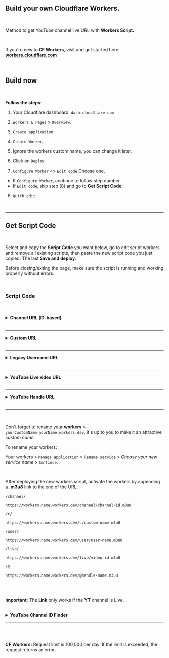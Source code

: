 ## Build your own Cloudflare Workers.

<br>

Method to get YouTube channel live URL with **Workers Script.**

<br>

If you're new to **CF Workers**, visit and get started here: **[workers.cloudflare.com](https://workers.cloudflare.com/)**

<br>

## Build now

<br>

**Follow the steps:**

1. Your Cloudflare dashboard. `dash.cloudflare.com`

2. `Workers & Pages` > `Overview`.

3. `Create application`.

4. `Create Worker`.

5. Ignore the workers custom name, you can change it later.

6. Click on `Deploy`.

7. `Configure Worker` <> `Edit code` Choose one.

- If `Configure Worker`, continue to follow step number.
- If `Edit code`, skip step (8) and go to **Get Script Code**.

8. `Quick edit`.

<br>
<hr>

## Get Script Code

<br>

Select and copy the **Script Code** you want below, go to edit script workers and remove all existing scripts, then paste the new script code you just copied. The last **Save and deploy**.

Before closing/exiting the page, make sure the script is running and working properly without errors.

<br>

### Script Code

<br>
<br>

<details>
<summary><strong>Channel URL (ID-based)</strong></summary>

<br>

`youtube.com/channel/UCUZHFZ9jIKrLroW8LcyJEQQ`

<br>

```js
addEventListener('fetch', (event) => {
  event.respondWith(
    handleRequest(event.request).catch(
      (err) => new Response(err.message, { status: 500 })
    )
  )
})

async function handleRequest (request) {
  const { pathname } = new URL(request.url)

  if (pathname.startsWith('/channel/')) {
    const channel = pathname.split('/')?.[2]?.split('.')?.[0]

    if (channel !== '') {
      const url = `https://www.youtube.com/channel/${channel}/live`

      const response = await fetch(url, {
        cf: {
          cacheTtl: 10800,
          cacheEverything: true
        }
      })

      if (response.ok) {
        const text = await response.text()
        const stream = text.match(/(?<=hlsManifestUrl":").*\.m3u8/g)

        return Response.redirect(stream, 302)
      } else {
        throw Error(`Youtube URL (${url}) failed with status: ${response.status}`)
      }
    } else {
      throw Error(`Channel ID not found: ${pathname}`)
    }
  } else {
    throw Error(`Path not found: ${pathname}`)
  }
}
```
</details>

<br>
<hr>

<details>
<summary><strong>Custom URL</strong></summary>

<br>

`youtube.com/c/YouTubeCreators`

<br>

```js
addEventListener('fetch', (event) => {
  event.respondWith(
    handleRequest(event.request).catch(
      (err) => new Response(err.message, { status: 500 })
    )
  )
})

async function handleRequest (request) {
  const { pathname } = new URL(request.url)

  if (pathname.startsWith('/c/')) {
    const customName = pathname.split('/')?.[2]?.split('.')?.[0]

    if (customName !== '') {
      const url = `https://www.youtube.com/c/${customName}/live`

      const response = await fetch(url, {
        cf: {
          cacheTtl: 10800,
          cacheEverything: true
        }
      })

      if (response.ok) {
        const text = await response.text()
        const stream = text.match(/(?<=hlsManifestUrl":").*\.m3u8/g)

        return Response.redirect(stream, 302)
      } else {
        throw Error(`Youtube URL (${url}) failed with status: ${response.status}`)
      }
    } else {
      throw Error(`Channel Name not found: ${pathname}`)
    }
  } else {
    throw Error(`Path not found: ${pathname}`)
  }
}
```
</details>

<br>
<hr>

<details>
<summary><strong>Legacy Username URL</strong></summary>

<br>

`youtube.com/user/YouTube`

```js
addEventListener('fetch', (event) => {
  event.respondWith(
    handleRequest(event.request).catch(
      (err) => new Response(err.message, { status: 500 })
    )
  )
})

async function handleRequest (request) {
  const { pathname } = new URL(request.url)

  if (pathname.startsWith('/user/')) {
    const userName = pathname.split('/')?.[2]?.split('.')?.[0]

    if (userName !== '') {
      const url = `https://www.youtube.com/user/${userName}/live`

      const response = await fetch(url, {
        cf: {
          cacheTtl: 10800,
          cacheEverything: true
        }
      })

      if (response.ok) {
        const text = await response.text()
        const stream = text.match(/(?<=hlsManifestUrl":").*\.m3u8/g)

        return Response.redirect(stream, 302)
      } else {
        throw Error(`Youtube URL (${url}) failed with status: ${response.status}`)
      }
    } else {
      throw Error(`Channel Name not found: ${pathname}`)
    }
  } else {
    throw Error(`Path not found: ${pathname}`)
  }
}
```
</details>

<br>
<hr>

<details>
<summary><strong>YouTube Live video URL</strong></summary>

<br>

`youtube.com/live/0vGEr_McaHM`

<br>

```js
addEventListener('fetch', (event) => {
  event.respondWith(
    handleRequest(event.request).catch(
      (err) => new Response(err.message, { status: 500 })
    )
  )
})

async function handleRequest (request) {
  const { pathname } = new URL(request.url)

  if (pathname.startsWith('/live/')) {
      const videoId = pathname.split('/')?.[2]?.split('.')?.[0]
    
    if (videoId !== '') { 
      const url = `https://www.youtube.com/live/${videoId}/live`

      const response = await fetch(url, {
        cf: {
          cacheTtl: 10800,
          cacheEverything: true
        }
      })

      if (response.ok) {
        const text = await response.text()
        const stream = text.match(/(?<=hlsManifestUrl":").*\.m3u8/g)

        return Response.redirect(stream, 302)
      } else {
        throw Error(`Youtube URL (${url}) failed with status: ${response.status}`)
      }
    } else {
      throw Error(`Video ID not found: ${pathname}`)
    }
  } else {
    throw Error(`Path not found: ${pathname}`)
  }
}
```
</details>

<br>
<hr>

<details>
<summary><strong>YouTube Handle URL</strong></summary>

<br>

`youtube.com/@youtubecreators`

<br>

```js
addEventListener('fetch', (event) => {
  event.respondWith(
    handleRequest(event.request).catch(
      (err) => new Response(err.message, { status: 500 })
    )
  )
})

async function handleRequest (request) {
  const { pathname } = new URL(request.url)

  if (pathname.startsWith('/@')) {
      const handle = pathname.split('.')?.[0]
    
    if (handle !== '') { 
      const url = `https://www.youtube.com/${handle}/live`

      const response = await fetch(url, {
        cf: {
          cacheTtl: 10800,
          cacheEverything: true
        }
      })

      if (response.ok) {
        const text = await response.text()
        const stream = text.match(/(?<=hlsManifestUrl":").*\.m3u8/g)

        return Response.redirect(stream, 302)
      } else {
        throw Error(`Youtube URL (${url}) failed with status: ${response.status}`)
      }
    } else {
      throw Error(`Channel Name not found: ${pathname}`)
    }
  } else {
    throw Error(`Path not found: ${pathname}`)
  }
}
```
</details>

<br>
<hr>
<br>

Don't forget to rename your **workers** > `yourCustomName.yourName.workers.dev`, it's up to you to make it an attractive _custom name_.

To rename your workers: 

Your workers > `Manage application` > `Rename service` > _Choose your new service name_ > `Continue`.

<br>

After deploying the new workers script, activate the workers by appending a **.m3u8** link to the end of the URL.

`/channel/`
```url
https://workers.name.workers.dev/channel/channel-id.m3u8
```

`/c/`
```url
https://workers.name.workers.dev/c/custom-name.m3u8
```

`/user/`
```url
https://workers.name.workers.dev/user/user-name.m3u8
```

`/live/`
```url
https://workers.name.workers.dev/live/video-id.m3u8
```

`/@`
```url
https://workers.name.workers.dev/@handle-name.m3u8
```

<br>
<br>

**Important:** The **Link** only works if the **YT** channel is Live.

<br>

<details><summary><strong>YouTube Channel ID Finder</strong></summary>

<br>

- [seostudio.tools/youtube-channel-id](https://seostudio.tools/youtube-channel-id)

- [barrazacarlos.com/free-seo-tools/youtube-channel-id](https://barrazacarlos.com/free-seo-tools/youtube-channel-id)

- [web-seotools.com/youtube-channel-id](https://web-seotools.com/youtube-channel-id)

- [wholeseotools.com/youtube-channel-id](https://wholeseotools.com/youtube-channel-id)

- [sarojmeher.com/smartweb/youtube-channel-id](https://www.sarojmeher.com/smartweb/youtube-channel-id)

- [seotoolstamil.com/youtube-channel-id](https://seotoolstamil.com/youtube-channel-id)

- [webtoolsmate.com/youtube-channel-id](https://webtoolsmate.com/youtube-channel-id)

- [vionlinetools.com/youtube-channel-id](https://vionlinetools.com/youtube-channel-id)

- [onhelpinghand.org/youtube-channel-id](https://www.onhelpinghand.org/youtube-channel-id)

- [bonoseotools.com/youtube-channel-id](https://bonoseotools.com/youtube-channel-id)

- [zoneseotools.com/youtube-channel-id](https://zoneseotools.com/youtube-channel-id)

- [naijaseotools.com/youtube-channel-id](https://naijaseotools.com/youtube-channel-id)

- [seotool247.com/youtube-channel-id](https://seotool247.com/youtube-channel-id)

- [mrephrase.com/en/youtube-channel-id](https://mrephrase.com/en/youtube-channel-id)

- [oceanoftool.com/youtube-channel-id](https://oceanoftool.com/youtube-channel-id)

- [mintseotools.com/youtube-channel-id](https://mintseotools.com/youtube-channel-id)

- [toolsa2z.com/youtube-channel-id/](https://toolsa2z.com/youtube-channel-id/)

- [impif.com/youtube-channel-id](https://impif.com/youtube-channel-id)

- [ytbos.com/find-youtube-channel-id](https://ytbos.com/find-youtube-channel-id.php)

- [beehosting.pro/seotools/youtube-channel-id](https://beehosting.pro/seotools/youtube-channel-id)

- [seostudiotools.com/youtube-channel-id](https://seostudiotools.com/youtube-channel-id)

- [simplifiedwebtools.com/youtube-channel-id](https://simplifiedwebtools.com/youtube-channel-id)

- [codeofaninja.com/tools/find-youtube-channel-id](https://www.codeofaninja.com/tools/find-youtube-channel-id)

</details>

<hr>
<br>
<br>

**CF Workers:** Request limit is 100,000 per day. If the limit is exceeded, the request returns an error.

<br>
